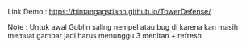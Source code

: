 Link Demo : https://bintangagstiano.github.io/TowerDefense/

Note : Untuk awal Goblin saling nempel atau bug di karena kan masih memuat gambar jadi harus menunggu 3 menitan + refresh
